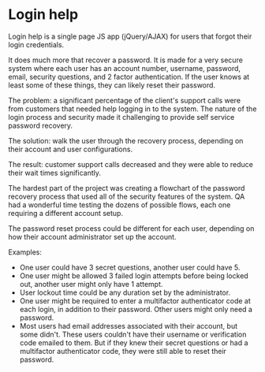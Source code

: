 # Login help
Login help is a single page JS app (jQuery/AJAX) for users that forgot their login credentials.

It does much more that recover a password. It is made for a very secure system where each user has an account number, username, password, email, security questions, and 2 factor authentication. If the user knows at least some of these things, they can likely reset their password.

The problem: a significant percentage of the client's support calls were from customers that needed help logging in to the system. The nature of the login process and security made it challenging to provide self service password recovery.

The solution: walk the user through the recovery process, depending on their account and user configurations. 

The result: customer support calls decreased and they were able to reduce their wait times significantly.

The hardest part of the project was creating a flowchart of the password recovery process that used all of the security features of the system. QA had a wonderful time testing the dozens of possible flows, each one requiring a different account setup.

The password reset process could be different for each user, depending on how their account administrator set up the account.

Examples:

* One user could have 3 secret questions, another user could have 5. 
* One user might be allowed 3 failed login attempts before being locked out, another user might only have 1 attempt.
* User lockout time could be any duration set by the administrator.
* One user might be required to enter a multifactor authenticator code at each login, in addition to their password. Other users might only need a password.
* Most users had email addresses associated with their account, but some didn't. These users couldn't have their username or verification code emailed to them. But if they knew their secret questions or had a multifactor authenticator code, they were still able to reset their password.
